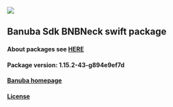 [![](https://www.banuba.com/hubfs/Banuba_November2018/Images/Banuba%20SDK.png)](https://docs.banuba.com/face-ar-sdk-v1/ios/ios_overview)

## Banuba Sdk BNBNeck swift package

#### About packages see [HERE](https://docs.banuba.com/face-ar-sdk-v1/ios/ios_packages)

#### Package version: **1.15.2-43-g894e9ef7d**

#### **[Banuba homepage](https://banuba.com)**

#### **[License](https://www.banuba.com/terms)**
